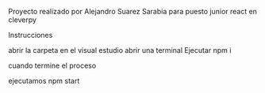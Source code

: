 Proyecto realizado por Alejandro Suarez Sarabia para puesto junior react en cleverpy

Instrucciones

abrir la carpeta en el visual estudio 
abrir una terminal
Ejecutar npm i

cuando termine el proceso

ejecutamos npm start